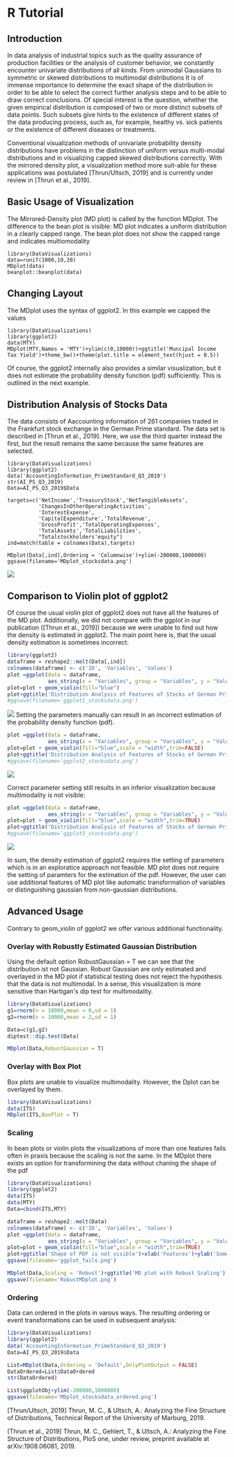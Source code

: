 # R Tutorial

## Introduction
In data analysis of industrial topics such as the quality assurance of production facilities or the analysis of customer behavior, we constantly encounter univariate distributions of all kinds. From unimodal Gaussians to symmetric or skewed distributions to multimodal distributions It is of immense importance to determine the exact shape of the distribution in order to be able to select the correct further analysis steps and to be able to draw correct conclusions. Of special interest is the question, whether the given empirical distribution is composed of two or more distinct subsets of data points. Such subsets give hints to the existence of different states of the data producing process, such as, for example, healthy vs. sick patients or the existence of different diseases or treatments.

Conventional visualization methods of univariate probability density distributions have problems in the distinction of uniform versus multi-modal distributions and in visualizing capped skewed distributions correctly. With the mirrored density plot, a visualization method more suit-able for these applications was postulated [Thrun/Ultsch, 2019] and is currently under review in [Thrun et al., 2019].

## Basic Usage of Visualization

The Mirrored-Density plot (MD plot) is called by the function MDplot. The difference to the bean plot is visible: MD plot indicates a uniform distribution in a clearly capped range.
The bean plot does not show the capped range and indicates multiomodality

```{r}
library(DataVisualizations)
data=runif(1000,10,20)
MDplot(data)
beanplot::beanplot(data)
```

## Changing Layout 
The MDplot uses the syntax of ggplot2. In this example we capped the values

```{r}
library(DataVisualizations)
library(ggplot2)
data(MTY)
MDplot(MTY,Names = 'MTY')+ylim(c(0,10000))+ggtitle('Muncipal Income Tax Yield')+theme_bw()+theme(plot.title = element_text(hjust = 0.5))
```

Of course, the ggplot2 internally also provides a similar visualization, but it does not estimate the probability density function (pdf) sufficiently. This is outlined in the next example.

## Distribution Analysis of Stocks Data
The data consists of Aaccounting information of 261 companies traded in the Frankfurt stock exchange in the German Prime standard. The data set is described in [Thrun et al., 2019]. Here, we use the third quarter instead the first, but the result remains the same because the same features are selected.


```{r}
library(DataVisualizations)
library(ggplot2)
data('AccountingInformation_PrimeStandard_Q3_2019')
str(AI_PS_Q3_2019)
Data=AI_PS_Q3_2019$Data

targets=c('NetIncome','TreasuryStock','NetTangibleAssets',
          'ChangesInOtherOperatingActivities',
          'InterestExpense',
          'CapitalExpenditure','TotalRevenue',
          'GrossProfit','TotalOperatingExpenses',
          'TotalAssets','TotalLiabilities',
          "Totalstockholders'equity")
ind=match(table = colnames(Data),targets)

MDplot(Data[,ind],Ordering = 'Columnwise')+ylim(-200000,1000000)
ggsave(filename='MDplot_stocksdata.png')
```

![](images/MDplot_stocksdata.png)

## Comparison to Violin plot of ggplot2
Of course the usual violin plot of ggplot2 does not have all the features of the MD plot. Additionally, we did not compare with the ggplot in our publication ([Thrun et al., 2019]) because we were unable to find out how the density is estimated in ggplot2.
The main point here is, that the usual density estimation is sometimes incorrect:

```r
library(ggplot2)
dataframe = reshape2::melt(Data[,ind])
colnames(dataframe) <- c('ID', 'Variables', 'Values')
plot =ggplot(data = dataframe,
             aes_string(x = "Variables", group = "Variables", y = "Values"))+ylim(-200000,1000000)
plot=plot + geom_violin(fill="blue")
plot+ggtitle('Distribution Analysis of Features of Stocks of German Prime standard')+xlab('Feautres')+ylab('Some Unknown Density Estimation')+ggExtra::rotateTextX()  
#ggsave(filename='ggplot1_stocksdata.png')
```
![](images/ggplot1_stocksdata.png)
Setting the parameters manually can result in an incorrect estimation of the probability density function (pdf). 

```r
plot =ggplot(data = dataframe,
             aes_string(x = "Variables", group = "Variables", y = "Values"))+ylim(-200000,1000000)
plot=plot + geom_violin(fill="blue",scale = "width",trim=FALSE)
plot+ggtitle('Distribution Analysis of Features of Stocks of German Prime standard')+xlab('Feautres')+ylab('Some Unknown Density Estimation')+ggExtra::rotateTextX() 
#ggsave(filename='ggplot2_stocksdata.png')
```
![](images/ggplot2_stocksdata.png)

Correct parameter setting still results in an inferior visualization because multimodality is not visible:

```r
plot =ggplot(data = dataframe,
             aes_string(x = "Variables", group = "Variables", y = "Values"))+ylim(-200000,1000000)
plot=plot + geom_violin(fill="blue",scale = "width",trim=TRUE)
plot+ggtitle('Distribution Analysis of Features of Stocks of German Prime standard')+xlab('Feautres')+ylab('Some Unknown Density Estimation')+ggExtra::rotateTextX()  
#ggsave(filename='ggplot3_stocksdata.png')
```
![](images/ggplot2_stocksdata.png)

In sum, the density estimation of ggplot2 requires the setting of parameters which is in an exploratice approach not feasible. MD plot does not require the setting of paramters for the estimation of the pdf. However, the user can use additional features of MD plot like automatic transformation of variables or distinguishing gaussian from non-gaussian distributions.


## Advanced Usage

Contrary to geom_violin of ggplot2 we offer various additional functionality.

### Overlay with Robustly Estimated Gaussian Distribution

Using the default option RobustGaussian = T we can see that the distribution
ist not Gaussian. Robust Gaussian are only estimated and overlayed in the MD plot if statistical testing does not reject the hypothesis that the data is not multimodal.
In a sense, this visualization is more sensitive than Hartigan's dip test for multimodality.

```r
library(DataVisualizations)
g1=rnorm(n = 10000,mean = 0,sd = 1)
g2=rnorm(n = 10000,mean = 2,sd = 1)

Data=c(g1,g2)
diptest::dip.test(Data)

MDplot(Data,RobustGaussian = T)
```

### Overlay with Box Plot

Box plots are unable to visualize multimodality. However, the Dplot can be overlayed by them.

```r
library(DataVisualizations)
data(ITS)
MDplot(ITS,BoxPlot = T)
```

### Scaling

In bean plots or violin plots the visualizations of more than one features fails often in praxis because the scaling is not the same. In the MDplot there exists an option for transformining the data without chaning the shape of the pdf

```r
library(DataVisualizations)
library(ggplot2)
data(ITS)
data(MTY)
Data=cbind(ITS,MTY)

dataframe = reshape2::melt(Data)
colnames(dataframe) <- c('ID', 'Variables', 'Values')
plot =ggplot(data = dataframe,
             aes_string(x = "Variables", group = "Variables", y = "Values"))+ylim(-200000,1000000)
plot=plot + geom_violin(fill="blue",scale = "width",trim=TRUE)
plot+ggtitle('Shape of PDF is not visible')+xlab('Features')+ylab('Some Unknown Density Estimation')+ggExtra::rotateTextX()  
ggsave(filename='ggplot_fails.png')

MDplot(Data,Scaling = 'Robust')+ggtitle('MD plot with Robust Scaling')
ggsave(filename='RobustMDplot.png')
```

### Ordering

Data can ordered in the plots in varous ways. The resulting ordering or event transformations can be used in subsequent analysis: 

```r
library(DataVisualizations)
library(ggplot2)
data('AccountingInformation_PrimeStandard_Q3_2019')
Data=AI_PS_Q3_2019$Data

List=MDplot(Data,Ordering = 'Default',OnlyPlotOutput = FALSE)
DataOrdered=List$DataOrdered
str(DataOrdered)

List$ggplotObj+ylim(-200000,1000000)
ggsave(filename='MDplot_stocksdata_ordered.png')
```

[Thrun/Ultsch, 2019] Thrun, M. C., & Ultsch, A.: Analyzing the Fine Structure of Distributions, Technical Report of the University of Marburg, 2019.

[Thrun et al., 2019] Thrun, M. C., Gehlert, T., & Ultsch, A.: Analyzing the Fine Structure of Distributions, PloS one,  under review, preprint available at arXiv:1908.06081, 2019. 
